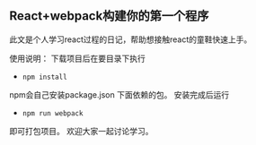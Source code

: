 ## React+webpack构建你的第一个程序
此文是个人学习react过程的日记，帮助想接触react的童鞋快速上手。

使用说明：
下载项目后在要目录下执行
    
* `npm install`

npm会自己安装package.json 下面依赖的包。
安装完成后运行

* `npm run webpack`

即可打包项目。
欢迎大家一起讨论学习。
